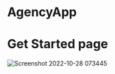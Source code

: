 # AgencyApp
# Get Started page
![Screenshot 2022-10-28 073445](https://user-images.githubusercontent.com/109209762/198651295-05947eb3-5d04-4287-bd07-5114f6db0620.png)
